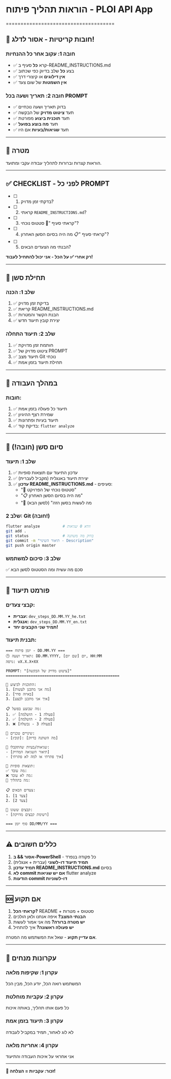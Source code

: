 # הוראות תהליך פיתוח - PLOI API App
=====================================

## 🔴 חובות קריטיות - אסור לדלג!

### חובה 1: עקוב אחר כל ההנחיות
- ✅ קרא **כל** סעיף ב-README_INSTRUCTIONS.md
- ✅ בצע **כל** שלב בדיוק כפי שכתוב
- ✅ **אין דילוגים** או קיצורי דרך
- ✅ **אין השמטות** של שום צעד

### חובה 2: תאריך ושעה בכל PROMPT
- ✅ בדוק תאריך ושעה נוכחיים
- ✅ תעד **ציטוט מדויק** של הבקשה
- ✅ תעד **תוכנית ביצוע** מפורטת
- ✅ תעד **מה בוצע בפועל**
- ✅ תעד **שגיאות/בעיות** אם היו

---

## 🎯 מטרה
הוראות קצרות וברורות לתהליך עבודה עקבי ומתועד.

---

## ✅ CHECKLIST - לפני כל PROMPT

- [ ] 1. בדקתי זמן מדויק?
- [ ] 2. קראתי `README_INSTRUCTIONS.md`?
- [ ] 3. קראתי סעיף "📍 סטטוס נוכחי"?
- [ ] 4. קראתי סעיף "📋 מה היה בסיום הסשן האחרון"?
- [ ] 5. הבנתי מה הצעדים הבאים?

**רק אחרי ✅ על הכל - אני יכול להתחיל לעבוד!**

---

## 🚀 תחילת סשן

### שלב 1: הכנה
1. ✅ בדיקת זמן מדויק
2. ✅ קריאת README_INSTRUCTIONS.md
3. ✅ הבנת הקשר והמטרות
4. ✅ יצירת קובץ תיעוד חדש

### שלב 2: תיעוד התחלה
1. ✅ חותמת זמן מדויקת
2. ✅ ציטוט מדויק של PROMPT
3. ✅ תיעוד מצב Git נוכחי
4. ✅ תחילת תיעוד בזמן אמת

---

## 🔧 במהלך העבודה

### חובות:
1. ✅ תיעוד כל פעולה בזמן אמת
2. ✅ שמירת רצף ההיגיון
3. ✅ תיעוד בעיות ופתרונות
4. ✅ בדיקת קוד: `flutter analyze`

---

## 🏁 סיום סשן (חובה!)

### שלב 1: תיעוד
1. ✅ עדכון התיעוד עם תוצאות סופיות
2. ✅ יצירת תיעוד באנגלית (מקביל לעברית)
3. ✅ **עדכון README_INSTRUCTIONS.md** - סעיפים:
   - "📍 סטטוס נוכחי של הפרויקט"
   - "📋 מה היה בסיום הסשן האחרון"
   - "🎯 מה לעשות בסשן הזה" (לסשן הבא)

### שלב 2: Git (חובה!)
```bash
flutter analyze          # וודא 0 שגיאות
git add .
git status               # בדוק מה משתנה
git commit -m "תיאור השינוי - Description"
git push origin master
```

### שלב 3: סיכום למשתמש
✅ סכם מה עשית ומה הסטטוס לסשן הבא

---

## 📝 פורמט תיעוד

### קבצי צעדים:
- **עברית:** `dev_steps_DD.MM.YY_he.txt`
- **אנגלית:** `dev_steps_DD.MM.YY_en.txt`
- **תמיד שני הקבצים יחד!**

### תבנית תיעוד:
```
=== יומן פיתוח - DD.MM.YY ===
🕒 תאריך ושעה: DD.MM.YYYY, יום [שם יום], HH:MM
גרסה: vX.X.X+XX

PROMPT: "[ציטוט מדויק של הבקשה]"
==================================================

🎯 התוכנית לביצוע:
1. [מה אני מתכנן לעשות]
2. [באיזה סדר]
3. [איך אני מתכנן לבצע]

📋 מה שבוצע בפועל:
1. ✅ [פעולה 1 - הושלמה]
2. ✅ [פעולה 2 - הושלמה]
3. ❌ [פעולה 3 - נכשלה]

🔧 שינויים טכניים:
- [קובץ]: [מה השתנה בדיוק]

🚨 שגיאות/בעיות שהתקבלו:
- [תיאור השגיאה המדויק]
- [איך פתרתי או למה לא פתרתי]

🎯 תוצאות סופיות:
✅ מה עובד:
❌ מה לא עובד:
🔄 מה בתהליך:

📋 צעדים הבאים:
1. [צעד 1]
2. [צעד 2]

📁 קבצים ששונו:
- [רשימת קבצים מדויקת]

=== סוף יומן DD/MM/YY ===
```

---

## ⚠️ כללים חשובים

1. **אסור && ב-PowerShell** - כל פקודה בנפרד
2. **תמיד תיעוד דו-לשוני** (עברית + אנגלית)
3. **תמיד עדכון README_INSTRUCTIONS.md** בסיום
4. **לא commit אם יש שגיאות** flutter analyze
5. **הודעות commit דו-לשוניות**

---

## 🆘 אם תקוע

1. **קראתי הכל?** README + סטטוס + מטרות
2. **הבנתי המצב?** איפה אנחנו ולאן הולכים  
3. **יש מטרה ברורה?** מה אני אמור לעשות
4. **יש פעולה ראשונה?** איך להתחיל

**אם עדיין תקוע** - שאל את המשתמש מה המטרה.

---

## 🎯 עקרונות מנחים

### עקרון 1: שקיפות מלאה
המשתמש רואה הכל, יודע הכל, מבין הכל

### עקרון 2: עקביות מוחלטת  
כל פעם אותו תהליך, באותה איכות

### עקרון 3: תיעוד בזמן אמת
לא לוג לאחור, תמיד במקביל לעבודה

### עקרון 4: אחריות מלאה
אני אחראי על איכות העבודה והתיעוד

---

**🔑 זכור: עקביות = הצלחה!** 